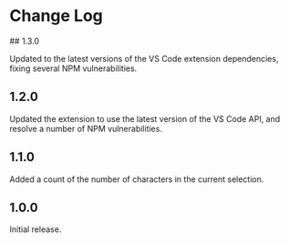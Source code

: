 # Change Log

## 1.3.0

Updated to the latest versions of the VS Code extension dependencies, fixing several NPM vulnerabilities.

## 1.2.0

Updated the extension to use the latest version of the VS Code API, and resolve a number of NPM vulnerabilities.

## 1.1.0

Added a count of the number of characters in the current selection.

## 1.0.0

Initial release.
